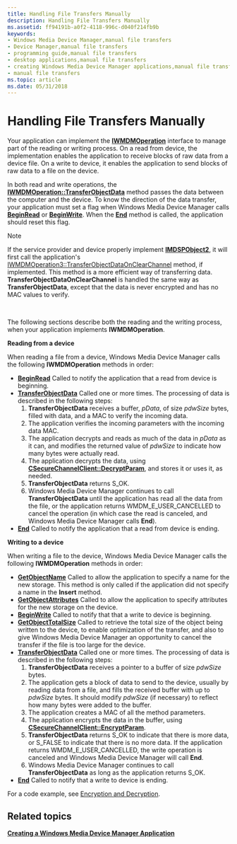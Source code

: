 ```yaml
---
title: Handling File Transfers Manually
description: Handling File Transfers Manually
ms.assetid: ff94191b-a0f2-4118-996c-d040f214fb9b
keywords:
- Windows Media Device Manager,manual file transfers
- Device Manager,manual file transfers
- programming guide,manual file transfers
- desktop applications,manual file transfers
- creating Windows Media Device Manager applications,manual file transfers
- manual file transfers
ms.topic: article
ms.date: 05/31/2018
---
```


# Handling File Transfers Manually

Your application can implement the [**IWMDMOperation**](/windows/desktop/api/mswmdm/nn-mswmdm-iwmdmoperation) interface to manage part of the reading or writing process. On a read from device, the implementation enables the application to receive blocks of raw data from a device file. On a write to device, it enables the application to send blocks of raw data to a file on the device.

In both read and write operations, the [**IWMDMOperation::TransferObjectData**](/windows/desktop/api/mswmdm/nf-mswmdm-iwmdmoperation-transferobjectdata) method passes the data between the computer and the device. To know the direction of the data transfer, your application must set a flag when Windows Media Device Manager calls [**BeginRead**](/windows/desktop/api/mswmdm/nf-mswmdm-iwmdmoperation-beginread) or [**BeginWrite**](/windows/desktop/api/mswmdm/nf-mswmdm-iwmdmoperation-beginwrite). When the [**End**](/windows/desktop/api/mswmdm/nf-mswmdm-iwmdmoperation-end) method is called, the application should reset this flag.

> [!Note]  
> If the service provider and device properly implement [**IMDSPObject2**](/windows/desktop/api/mswmdm/nn-mswmdm-imdspobject2), it will first call the application's [IWMDMOperation3::TransferObjectDataOnClearChannel](/windows/desktop/api/mswmdm/nf-mswmdm-iwmdmoperation3-transferobjectdataonclearchannel) method, if implemented. This method is a more efficient way of transferring data. **TransferObjectDataOnClearChannel** is handled the same way as **TransferObjectData**, except that the data is never encrypted and has no MAC values to verify.

 

The following sections describe both the reading and the writing process, when your application implements **IWMDMOperation**.

**Reading from a device**

When reading a file from a device, Windows Media Device Manager calls the following **IWMDMOperation** methods in order:

-   [**BeginRead**](/windows/desktop/api/mswmdm/nf-mswmdm-iwmdmoperation-beginread) Called to notify the application that a read from device is beginning.
-   [**TransferObjectData**](/windows/desktop/api/mswmdm/nf-mswmdm-iwmdmoperation-transferobjectdata) Called one or more times. The processing of data is described in the following steps:
    1.  **TransferObjectData** receives a buffer, *pData*, of size *pdwSize* bytes, filled with data, and a MAC to verify the incoming data.
    2.  The application verifies the incoming parameters with the incoming data MAC.
    3.  The application decrypts and reads as much of the data in *pData* as it can, and modifies the returned value of *pdwSize* to indicate how many bytes were actually read.
    4.  The application decrypts the data, using [**CSecureChannelClient::DecryptParam**](https://msdn.microsoft.com/library/Ff801022(v=VS.85).aspx), and stores it or uses it, as needed.
    5.  **TransferObjectData** returns S\_OK.
    6.  Windows Media Device Manager continues to call **TransferObjectData** until the application has read all the data from the file, or the application returns WMDM\_E\_USER\_CANCELLED to cancel the operation (in which case the read is canceled, and Windows Media Device Manager calls **End**).
-   [**End**](/windows/desktop/api/mswmdm/nf-mswmdm-iwmdmoperation-end) Called to notify the application that a read from device is ending.

**Writing to a device**

When writing a file to the device, Windows Media Device Manager calls the following **IWMDMOperation** methods in order:

-   [**GetObjectName**](/windows/desktop/api/mswmdm/nf-mswmdm-iwmdmoperation-getobjectname) Called to allow the application to specify a name for the new storage. This method is only called if the application did not specify a name in the **Insert** method.
-   [**GetObjectAttributes**](/windows/desktop/api/mswmdm/nf-mswmdm-iwmdmoperation-getobjectattributes) Called to allow the application to specify attributes for the new storage on the device.
-   [**BeginWrite**](/windows/desktop/api/mswmdm/nf-mswmdm-iwmdmoperation-beginwrite) Called to notify that that a write to device is beginning.
-   [**GetObjectTotalSize**](/windows/desktop/api/mswmdm/nf-mswmdm-iwmdmoperation-getobjecttotalsize) Called to retrieve the total size of the object being written to the device, to enable optimization of the transfer, and also to give Windows Media Device Manager an opportunity to cancel the transfer if the file is too large for the device.
-   [**TransferObjectData**](/windows/desktop/api/mswmdm/nf-mswmdm-iwmdmoperation-transferobjectdata) Called one or more times. The processing of data is described in the following steps:
    1.  **TransferObjectData** receives a pointer to a buffer of size *pdwSize* bytes.
    2.  The application gets a block of data to send to the device, usually by reading data from a file, and fills the received buffer with up to *pdwSize* bytes. It should modify *pdwSize* (if necessary) to reflect how many bytes were added to the buffer.
    3.  The application creates a MAC of all the method parameters.
    4.  The application encrypts the data in the buffer, using [**CSecureChannelClient::EncryptParam**](https://msdn.microsoft.com/library/Ff801024(v=VS.85).aspx).
    5.  **TransferObjectData** returns S\_OK to indicate that there is more data, or S\_FALSE to indicate that there is no more data. If the application returns WMDM\_E\_USER\_CANCELLED, the write operation is canceled and Windows Media Device Manager will call **End**.
    6.  Windows Media Device Manager continues to call **TransferObjectData** as long as the application returns S\_OK.
-   [**End**](/windows/desktop/api/mswmdm/nf-mswmdm-iwmdmoperation-end) Called to notify that a write to device is ending.

For a code example, see [Encryption and Decryption](encryption-and-decryption.md).

## Related topics

<dl> <dt>

[**Creating a Windows Media Device Manager Application**](creating-a-windows-media-device-manager-application.md)
</dt> </dl>

 

 




